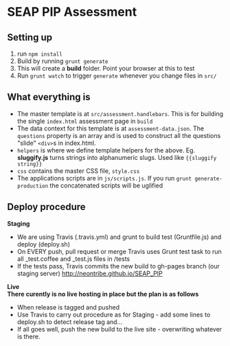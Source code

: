 # SEAP PIP Assessment

## Setting up

1. run `npm install`
2. Build by running `grunt generate`
3. This will create a **build** folder. Point your browser at this to test
4. Run `grunt watch` to trigger `generate` whenever you change files in `src/`

## What everything is

* The master template is at `src/assessment.handlebars`. This is for building the single `index.html` assessment page in `build`
* The data context for this template is at `assessment-data.json`. The `questions` property is an array and is used to construct all the questions "slide" `<div>`s in index.html.
* `helpers` is where we define template helpers for the above. Eg. **sluggify.js** turns strings into alphanumeric slugs. Used like `{{sluggify string}}`
* `css` contains the master CSS file, `style.css`
* The applications scripts are in `js/scripts.js`. If you run `grunt generate-production` the concatenated scripts will be uglified

## Deploy procedure

__Staging__
* We are using Travis (.travis.yml) and grunt to build test (Gruntfile.js) and deploy (deploy.sh)
* On EVERY push, pull request or merge Travis uses Grunt test task to run all _test.coffee and _test.js files in /tests
* If the tests pass, Travis commits the new build to gh-pages branch (our staging server) http://neontribe.github.io/SEAP_PIP

__Live__  
**There curently is no live hosting in place but the plan is as follows**
* When release is tagged and pushed
* Use Travis to carry out procedure as for Staging - add some lines to deploy.sh to detect release tag and...
* If all goes well, push the new build to the live site - overwriting whatever is there.
